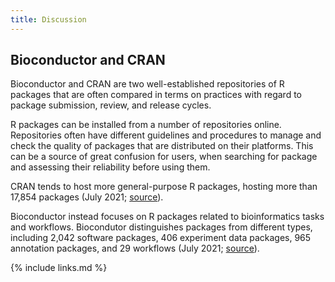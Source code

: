 ```yaml
---
title: Discussion
---
```


## Bioconductor and CRAN

Bioconductor and CRAN are two well-established repositories of R packages that are often compared in terms on practices with regard to package submission, review, and release cycles.

R packages can be installed from a number of repositories online.
Repositories often have different guidelines and procedures to manage and check the quality of packages that are distributed on their platforms.
This can be a source of great confusion for users, when searching for package and assessing their reliability before using them.

CRAN tends to host more general-purpose R packages, hosting more than 17,854 packages (July 2021; [source][cran-packages]).

Bioconductor instead focuses on R packages related to bioinformatics tasks and workflows.
Biocondutor distinguishes packages from different types, including 2,042 software packages, 406 experiment data packages, 965 annotation packages, and 29 workflows (July 2021; [source][bioc-packages]).

[cran-packages]: https://cran.r-project.org/web/packages/index.html
[bioc-packages]: https://bioconductor.org/news/bioc_3_13_release/

{% include links.md %}

